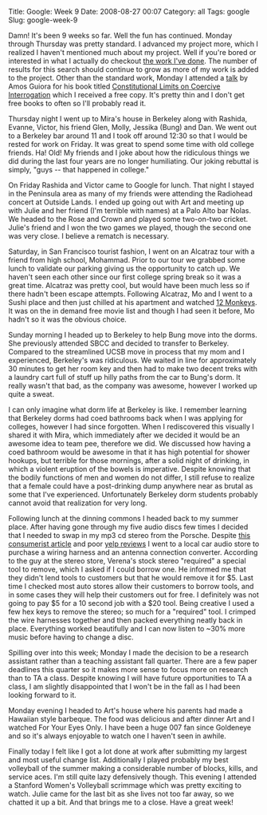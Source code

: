 Title: Google: Week 9
Date: 2008-08-27 00:07
Category: all
Tags: google
Slug: google-week-9

Damn! It's been 9 weeks so far. Well the fun has continued. Monday
through Thursday was pretty standard. I advanced my project more, which
I realized I haven't mentioned much about my project. Well if you're
bored or interested in what I actually do checkout [the work I've
done][]. The number of results for this search should continue to grow
as more of my work is added to the project. Other than the standard
work, Monday I attended a [talk][] by Amos Guiora for his book titled
[Constitutional Limits on Coercive Interrogation][] which I received a
free copy. It's pretty thin and I don't get free books to often so
I'll probably read it.

Thursday night I went up to Mira's house in Berkeley along with
Rashida, Evanne, Victor, his friend Glen, Molly, Jessika (Bung) and Dan.
We went out to a Berkeley bar around 11 and I took off around 12:30 so
that I would be rested for work on Friday. It was great to spend some
time with old college friends. Ha! Old! My friends and I joke about how
the ridiculous things we did during the last four years are no longer
humiliating. Our joking rebuttal is simply, "guys -- that happened in
college."

On Friday Rashida and Victor came to Google for lunch. That night I
stayed in the Peninsula area as many of my friends were attending the
Radiohead concert at Outside Lands. I ended up going out with Art and
meeting up with Julie and her friend (I'm terrible with names) at a
Palo Alto bar Nolas. We headed to the Rose and Crown and played some
two-on-two cricket. Julie's friend and I won the two games we played,
though the second one was very close. I believe a rematch is necessary.

Saturday, in San Francisco tourist fashion, I went on an Alcatraz tour
with a friend from high school, Mohammad. Prior to our tour we grabbed
some lunch to validate our parking giving us the opportunity to catch
up. We haven't seen each other since our first college spring break so
it was a great time. Alcatraz was pretty cool, but would have been much
less so if there hadn't been escape attempts. Following Alcatraz, Mo
and I went to a Sushi place and then just chilled at his apartment and
watched [12 Monkeys][]. It was on the in demand free movie list and
though I had seen it before, Mo hadn't so it was the obvious choice.

Sunday morning I headed up to Berkeley to help Bung move into the dorms.
She previously attended SBCC and decided to transfer to Berkeley.
Compared to the streamlined UCSB move in process that my mom and I
experienced, Berkeley's was ridiculous. We waited in line for
approximately 30 minutes to get her room key and then had to make two
decent treks with a laundry cart full of stuff up hilly paths from the
car to Bung's dorm. It really wasn't that bad, as the company was
awesome, however I worked up quite a sweat.

I can only imagine what dorm life at Berkeley is like. I remember
learning that Berkeley dorms had coed bathrooms back when I was applying
for colleges, however I had since forgotten. When I rediscovered this
visually I shared it with Mira, which immediately after we decided it
would be an awesome idea to team pee, therefore we did. We discussed how
having a coed bathroom would be awesome in that it has high potential
for shower hookups, but terrible for those mornings, after a solid night
of drinking, in which a violent eruption of the bowels is imperative.
Despite knowing that the bodily functions of men and women do not
differ, I still refuse to realize that a female could have a
post-drinking dump anywhere near as brutal as some that I've
experienced. Unfortunately Berkeley dorm students probably cannot avoid
that realization for very long.

Following lunch at the dinning commons I headed back to my summer place.
After having gone through my five audio discs few times I decided that I
needed to swap in my mp3 cd stereo from the Porsche. Despite [this
consumerist article][] and poor [yelp reviews][] I went to a local car
audio store to purchase a wiring harness and an antenna connection
converter. According to the guy at the stereo store, Verena's stock
stereo "required" a special tool to remove, which I asked if I could
borrow one. He informed me that they didn't lend tools to customers
but that he would remove it for $5. Last time I checked most auto stores
allow their customers to borrow tools, and in some cases they will help
their customers out for free. I definitely was not going to pay $5 for a
10 second job with a $20 tool. Being creative I used a few hex keys to
remove the stereo; so much for a "required" tool. I crimped the wire
harnesses together and then packed everything neatly back in place.
Everything worked beautifully and I can now listen to \~30% more music
before having to change a disc.

Spilling over into this week; Monday I made the decision to be a
research assistant rather than a teaching assistant fall quarter. There
are a few paper deadlines this quarter so it makes more sense to focus
more on research than to TA a class. Despite knowing I will have future
opportunities to TA a class, I am slightly disappointed that I won't
be in the fall as I had been looking forward to it.

Monday evening I headed to Art's house where his parents had made a
Hawaiian style barbeque. The food was delicious and after dinner Art and
I watched For Your Eyes Only. I have been a huge 007 fan since Goldeneye
and so it's always enjoyable to watch one I haven't seen in awhile.

Finally today I felt like I got a lot done at work after submitting my
largest and most useful change list. Additionally I played probably my
best volleyball of the summer making a considerable number of blocks,
kills, and service aces. I'm still quite lazy defensively though. This
evening I attended a Stanford Women's Volleyball scrimmage which was
pretty exciting to watch. Julie came for the last bit as she lives not
too far away, so we chatted it up a bit. And that brings me to a close.
Have a great week!

  [the work I've done]: http://autotest.kernel.org/search?q=bboe
  [talk]: http://www.youtube.com/watch?v=s-JoXL8iaNM
  [Constitutional Limits on Coercive Interrogation]: http://www.amazon.com/Constitutional-Limits-Coercive-Interrogation-Guiora/dp/0195340310
  [12 Monkeys]: http://www.imdb.com/title/tt0114746/
  [this consumerist article]: http://consumerist.com/tag/bad-install/?i=5020723&t=car-stereo-company-tries-to-install-gps-causes-1239854-damage-to-your-car
  [yelp reviews]: http://www.yelp.com/biz/the-car-stereo-company-los-altos#hrid:f3ia9ggynOqFhrRGuHaGSA/query:Car%20Stereo
